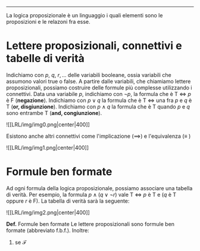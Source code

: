 ----
La logica proposizionale è un linguaggio i quali elementi sono le proposizioni e le relazoni fra esse.

# Lettere proposizionali, connettivi e tabelle di verità
Indichiamo con $p,\: q, \:r, ...$  delle variabili booleane, ossia variabili che assumono valori true o false.
A partire dalle variabili, che chiamiamo lettere proposizionali, possiamo costruire delle formule più complesse utilizzando i connettivi.
Data una variabile $p$, indichiamo con $\lnot{p}$, la formula che è T $\iff$ $p$ è F (**negazione**).
Indichiamo con $p \lor q$  la formula che è T  $\iff$ una fra $p$ e $q$ è T (**or, disgiunzione**).
Indichiamo con $p \land q$ la formula che è T quando $p$ e $q$ sono entrambe T (**and, congiunzione**).

![[LRL/img/img0.png|center|400]]

Esistono anche altri connettivi come l'implicazione ($\implies$) e l'equivalenza ($\equiv$ )

![[LRL/img/img1.png|center|400]]

# Formule ben formate
Ad ogni formula della logica proposizionale, possiamo associare una tabella di verità. Per esempio, la formula $p \land (q\lor \lnot{r})$ vale T $\iff$  $p$ è T e ($q$ è T oppure $r$ è F). 
La tabella di verità sarà la seguente:

![[LRL/img/img2.png|center|400]]

**Def.** Formule ben formate
Le lettere proposizionali sono formule ben formate (abbreviato f.b.f.). Inoltre:
1. se $\mathcal F$ 
